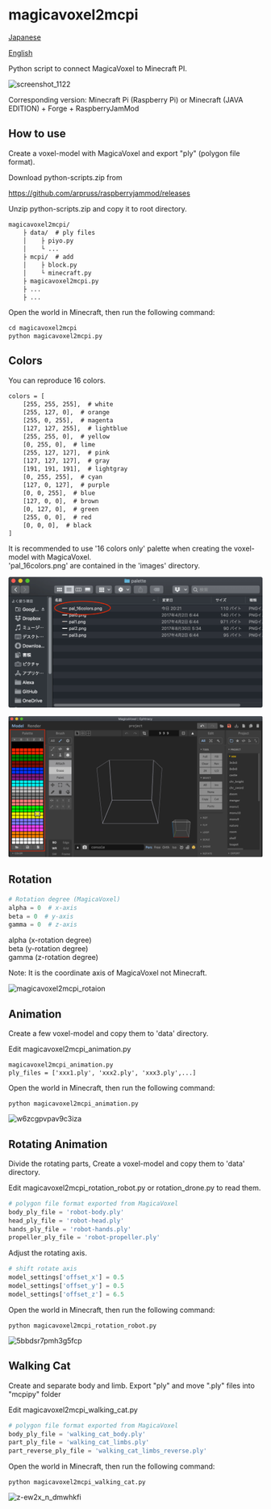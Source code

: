# magicavoxel2mcpi

[Japanese](/README.md)

[English](/README.en.md)

Python script to connect MagicaVoxel to Minecraft PI.

<img width="1440" alt="screenshot_1122" src="https://user-images.githubusercontent.com/33368327/44855279-ab667500-aca5-11e8-8320-a025afcab091.png">

Corresponding version: Minecraft Pi (Raspberry Pi) or Minecraft (JAVA EDITION) + Forge + RaspberryJamMod

## How to use

Create a voxel-model with MagicaVoxel and export "ply" (polygon file format).

Download python-scripts.zip from    

https://github.com/arpruss/raspberryjammod/releases

Unzip python-scripts.zip and copy it to root directory.

```
magicavoxel2mcpi/  
    ├ data/  # ply files
    │    ├ piyo.py  
    │    └ ...
    ├ mcpi/  # add 
    │    ├ block.py  
    │    └ minecraft.py  
    ├ magicavoxel2mcpi.py  
    ├ ...    
    ├ ...    
```

Open the world in Minecraft, then run the following command:

```
cd magicavoxel2mcpi
python magicavoxel2mcpi.py
```

## Colors
You can reproduce 16 colors.

```
colors = [
    [255, 255, 255],  # white
    [255, 127, 0],  # orange
    [255, 0, 255],  # magenta
    [127, 127, 255],  # lightblue
    [255, 255, 0],  # yellow
    [0, 255, 0],  # lime
    [255, 127, 127],  # pink
    [127, 127, 127],  # gray
    [191, 191, 191],  # lightgray
    [0, 255, 255],  # cyan
    [127, 0, 127],  # purple
    [0, 0, 255],  # blue
    [127, 0, 0],  # brown
    [0, 127, 0],  # green
    [255, 0, 0],  # red
    [0, 0, 0],  # black
]
```
It is recommended to use '16 colors only' palette when creating the voxel-model with MagicaVoxel.  
'pal_16colors.png' are contained in the 'images' directory.

![](images/select_palette.png)

![](images/magicavoxel_with_original_palette.png)

## Rotation

```python
# Rotation degree (MagicaVoxel)
alpha = 0  # x-axis
beta = 0  # y-axis
gamma = 0  # z-axis
```

alpha (x-rotation degree)  
beta (y-rotation degree)   
gamma (z-rotation degree)    

Note: It is the coordinate axis of MagicaVoxel not Minecraft.  

![magicavoxel2mcpi_rotaion](https://user-images.githubusercontent.com/33368327/44855928-1a909900-aca7-11e8-9182-99df906f43be.jpg)

## Animation
Create a few voxel-model and copy them to 'data' directory.

Edit magicavoxel2mcpi_animation.py     

```
magicavoxel2mcpi_animation.py
ply_files = ['xxx1.ply', 'xxx2.ply', 'xxx3.ply',...]
```

Open the world in Minecraft, then run the following command:

```
python magicavoxel2mcpi_animation.py
```

![w6zcgpvpav9c3iza](https://user-images.githubusercontent.com/33368327/44870045-05793180-acca-11e8-8d97-84c9c7cde7c2.gif)

## Rotating Animation

Divide the rotating parts, Create a voxel-model and copy them to 'data' directory.

Edit magicavoxel2mcpi_rotation_robot.py or rotation_drone.py to read them.    

```python
# polygon file format exported from MagicaVoxel
body_ply_file = 'robot-body.ply'
head_ply_file = 'robot-head.ply'
hands_ply_file = 'robot-hands.ply'
propeller_ply_file = 'robot-propeller.ply'
```

Adjust the rotating axis.

```python
# shift rotate axis
model_settings['offset_x'] = 0.5
model_settings['offset_y'] = 0.5
model_settings['offset_z'] = 6.5
```
Open the world in Minecraft, then run the following command:

```
python magicavoxel2mcpi_rotation_robot.py
```


![5bbdsr7pmh3g5fcp](https://user-images.githubusercontent.com/33368327/44958372-48314880-af1a-11e8-94f7-c198547c6eba.gif)

## Walking Cat

Create and separate body and limb. Export "ply" and move ".ply" files into "mcpipy" folder    

Edit magicavoxel2mcpi_walking_cat.py    

```python
# polygon file format exported from MagicaVoxel
body_ply_file = 'walking_cat_body.ply'
part_ply_file = 'walking_cat_limbs.ply'
part_reverse_ply_file = 'walking_cat_limbs_reverse.ply'

```

Open the world in Minecraft, then run the following command:

```
python magicavoxel2mcpi_walking_cat.py
```

![z-ew2x_n_dmwhkfi](https://user-images.githubusercontent.com/33368327/45431860-77e30c00-b6e3-11e8-9c9b-9ef99bb9fdbe.gif)




